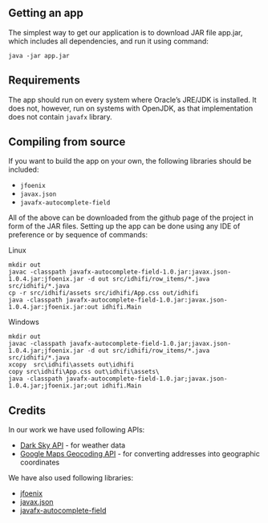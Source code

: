 ## Getting an app
The simplest way to get our application is to download JAR file app.jar, which includes all dependencies, and run it using command:

`java -jar app.jar`

## Requirements
The app should run on every system where Oracle’s JRE/JDK is installed. It does not, however, run on systems with OpenJDK, as that implementation does not contain `javafx` library.

## Compiling from source
If you want to build the app on your own, the following libraries should be included:


- `jfoenix`
- `javax.json`
- `javafx-autocomplete-field`


All of the above can be downloaded from the github page of the project in form of the JAR files. Setting up the app can be done using any  IDE of preference or by sequence of commands:

Linux
```Shell
mkdir out
javac -classpath javafx-autocomplete-field-1.0.jar:javax.json-1.0.4.jar:jfoenix.jar -d out src/idhifi/row_items/*.java src/idhifi/*.java
cp -r src/idhifi/assets src/idhifi/App.css out/idhifi
java -classpath javafx-autocomplete-field-1.0.jar:javax.json-1.0.4.jar:jfoenix.jar:out idhifi.Main
```

Windows
```Batchfile
mkdir out
javac -classpath javafx-autocomplete-field-1.0.jar;javax.json-1.0.4.jar;jfoenix.jar -d out src/idhifi/row_items/*.java src/idhifi/*.java
xcopy  src\idhifi\assets out\idhifi
copy src\idhifi\App.css out\idhifi\assets\
java -classpath javafx-autocomplete-field-1.0.jar;javax.json-1.0.4.jar;jfoenix.jar;out idhifi.Main
```

## Credits
In our work we have used following APIs:
- [Dark Sky API](https://darksky.net/dev/) - for weather data
- [Google Maps Geocoding API](https://developers.google.com/maps/documentation/geocoding/start) - for converting addresses into geographic coordinates

We have also used following libraries:
- [jfoenix](http://www.jfoenix.com/)
- [javax.json](https://docs.oracle.com/javaee/7/api/javax/json/package-summary.html)
- [javafx-autocomplete-field](https://github.com/privatejava/javafx-autocomplete-field)
